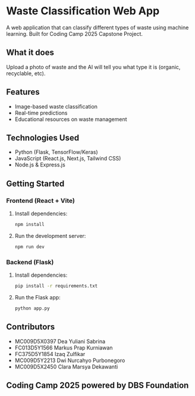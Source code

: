# Waste Classification Web App

A web application that can classify different types of waste using machine learning.
Built for Coding Camp 2025 Capstone Project.

## What it does
Upload a photo of waste and the AI will tell you what type it is (organic, recyclable, etc).

## Features
- Image-based waste classification
- Real-time predictions
- Educational resources on waste management

## Technologies Used

- Python (Flask, TensorFlow/Keras)
- JavaScript (React.js, Next.js, Tailwind CSS)
- Node.js & Express.js

## Getting Started

### Frontend (React + Vite)

1. Install dependencies:
    ```bash
    npm install
    ```
2. Run the development server:
    ```bash
    npm run dev
    ```

### Backend (Flask)

1. Install dependencies:
    ```bash
    pip install -r requirements.txt
    ```
2. Run the Flask app:
    ```bash
    python app.py
    ```

## Contributors

- MC009D5X0397 Dea Yuliani Sabrina
- FC013D5Y1566 Markus Prap Kurniawan
- FC375D5Y1854 Izaq Zulfikar
- MC009D5Y2213 Dwi Nurcahyo Purbonegoro
- MC009D5X2450 Clara Marsya Dekawanti

## Coding Camp 2025 powered by DBS Foundation